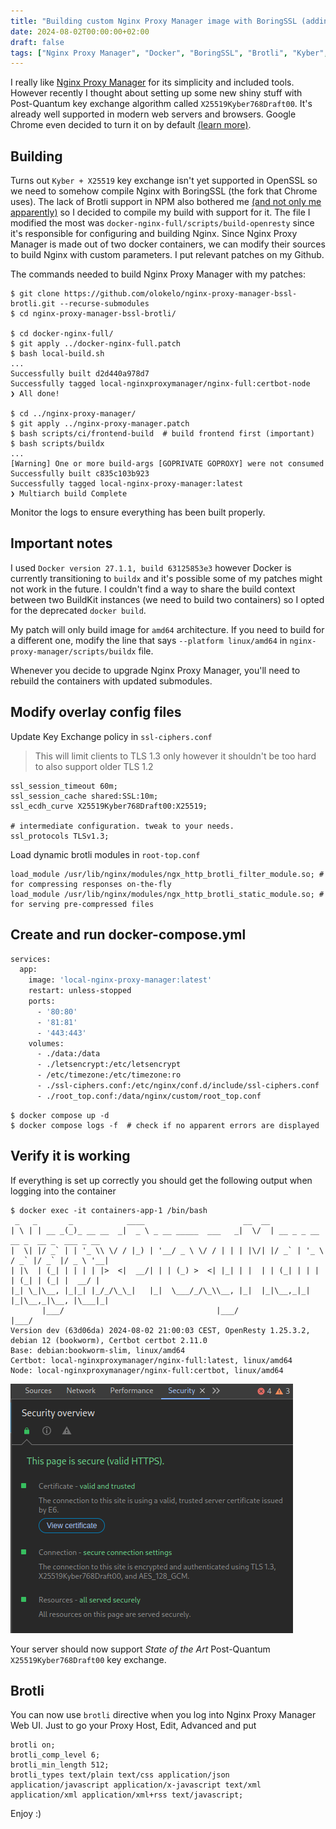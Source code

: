 ```yaml
---
title: "Building custom Nginx Proxy Manager image with BoringSSL (adding TLS1.3 Hybrid Kyber and Brotli)"
date: 2024-08-02T00:00:00+02:00
draft: false
tags: ["Nginx Proxy Manager", "Docker", "BoringSSL", "Brotli", "Kyber", "Post-Quantum"]
---
```


I really like [Nginx Proxy Manager](https://nginxproxymanager.com/) for its simplicity and included tools. However recently I thought about setting up some new shiny stuff with Post-Quantum key exchange algorithm called `X25519Kyber768Draft00`. It's already well supported in modern web servers and browsers. Google Chrome even decided to turn it on by default [(learn more)](https://pq.cloudflareresearch.com/).

## Building

Turns out `Kyber + X25519` key exchange isn't yet supported in OpenSSL so we need to somehow compile Nginx with BoringSSL (the fork that Chrome uses).
The lack of Brotli support in NPM also bothered me [(and not only me apparently)](https://github.com/NginxProxyManager/nginx-proxy-manager/issues/713) so I decided to compile my build with support for it. The file I modified the most was `docker-nginx-full/scripts/build-openresty` since it's responsible for configuring and building Nginx.
Since Nginx Proxy Manager is made out of two docker containers, we can modify their sources to build Nginx with custom parameters. I put relevant patches on my Github.

The commands needed to build Nginx Proxy Manager with my patches:

```shell
$ git clone https://github.com/olokelo/nginx-proxy-manager-bssl-brotli.git --recurse-submodules
$ cd nginx-proxy-manager-bssl-brotli/

$ cd docker-nginx-full/
$ git apply ../docker-nginx-full.patch
$ bash local-build.sh
...
Successfully built d2d440a978d7
Successfully tagged local-nginxproxymanager/nginx-full:certbot-node
❯ All done!

$ cd ../nginx-proxy-manager/
$ git apply ../nginx-proxy-manager.patch
$ bash scripts/ci/frontend-build  # build frontend first (important)
$ bash scripts/buildx
...
[Warning] One or more build-args [GOPRIVATE GOPROXY] were not consumed
Successfully built c835c103b923
Successfully tagged local-nginx-proxy-manager:latest
❯ Multiarch build Complete
```

Monitor the logs to ensure everything has been built properly.

## Important notes

I used `Docker version 27.1.1, build 63125853e3` however Docker is currently transitioning to `buildx` and it's possible some of my patches might not work in the future. I couldn't find a way to share the build context between two BuildKit instances (we need to build two containers) so I opted for the deprecated `docker build`.

My patch will only build image for `amd64` architecture. If you need to build for a different one, modify the line that says `--platform linux/amd64` in `nginx-proxy-manager/scripts/buildx` file.

Whenever you decide to upgrade Nginx Proxy Manager, you'll need to rebuild the containers with updated submodules.

## Modify overlay config files

Update Key Exchange policy in `ssl-ciphers.conf`
> This will limit clients to TLS 1.3 only however it shouldn't be too hard to also support older TLS 1.2
```
ssl_session_timeout 60m;
ssl_session_cache shared:SSL:10m;
ssl_ecdh_curve X25519Kyber768Draft00:X25519;

# intermediate configuration. tweak to your needs.
ssl_protocols TLSv1.3;
```

Load dynamic brotli modules in `root-top.conf`
```
load_module /usr/lib/nginx/modules/ngx_http_brotli_filter_module.so; # for compressing responses on-the-fly
load_module /usr/lib/nginx/modules/ngx_http_brotli_static_module.so; # for serving pre-compressed files
```

## Create and run docker-compose.yml

```bash
services:
  app:
    image: 'local-nginx-proxy-manager:latest'
    restart: unless-stopped
    ports:
      - '80:80'
      - '81:81'
      - '443:443'
    volumes:
      - ./data:/data
      - ./letsencrypt:/etc/letsencrypt
      - /etc/timezone:/etc/timezone:ro
      - ./ssl-ciphers.conf:/etc/nginx/conf.d/include/ssl-ciphers.conf
      - ./root_top.conf:/data/nginx/custom/root_top.conf
```

```shell
$ docker compose up -d
$ docker compose logs -f  # check if no apparent errors are displayed
```

## Verify it is working

If everything is set up correctly you should get the following output when logging into the container
```shell
$ docker exec -it containers-app-1 /bin/bash
 _   _       _            ____                      __  __                                   
| \ | | __ _(_)_ __ __  _|  _ \ _ __ _____  ___   _|  \/  | __ _ _ __   __ _  __ _  ___ _ __ 
|  \| |/ _` | | '_ \\ \/ / |_) | '__/ _ \ \/ / | | | |\/| |/ _` | '_ \ / _` |/ _` |/ _ \ '__|
| |\  | (_| | | | | |>  <|  __/| | | (_) >  <| |_| | |  | | (_| | | | | (_| | (_| |  __/ |   
|_| \_|\__, |_|_| |_/_/\_\_|   |_|  \___/_/\_\\__, |_|  |_|\__,_|_| |_|\__,_|\__, |\___|_|   
       |___/                                  |___/                          |___/           
Version dev (63d06da) 2024-08-02 21:00:03 CEST, OpenResty 1.25.3.2, debian 12 (bookworm), Certbot certbot 2.11.0
Base: debian:bookworm-slim, linux/amd64
Certbot: local-nginxproxymanager/nginx-full:latest, linux/amd64
Node: local-nginxproxymanager/nginx-full:certbot, linux/amd64
```

![Screenshot of Security tab from Chrome devtools](images/chrome-devtools-kyber.webp)

Your server should now support *State of the Art* Post-Quantum `X25519Kyber768Draft00` key exchange.

## Brotli

You can now use `brotli` directive when you log into Nginx Proxy Manager Web UI. Just to go your Proxy Host, Edit, Advanced and put

```
brotli on;
brotli_comp_level 6;
brotli_min_length 512;
brotli_types text/plain text/css application/json application/javascript application/x-javascript text/xml application/xml application/xml+rss text/javascript;
```

Enjoy :)
